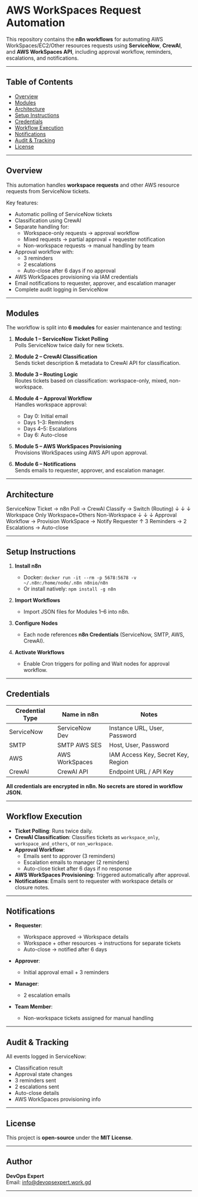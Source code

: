 # AWS WorkSpaces Request Automation

This repository contains the **n8n workflows** for automating AWS WorkSpaces/EC2/Other resources requests using **ServiceNow**, **CrewAI**, and **AWS WorkSpaces API**, including approval workflow, reminders, escalations, and notifications.  

---

## Table of Contents

- [Overview](#overview)  
- [Modules](#modules)  
- [Architecture](#architecture)  
- [Setup Instructions](#setup-instructions)  
- [Credentials](#credentials)  
- [Workflow Execution](#workflow-execution)  
- [Notifications](#notifications)  
- [Audit & Tracking](#audit--tracking)  
- [License](#license)  

---

## Overview

This automation handles **workspace requests** and other AWS resource requests from ServiceNow tickets.  

Key features:

- Automatic polling of ServiceNow tickets  
- Classification using CrewAI  
- Separate handling for:
  - Workspace-only requests → approval workflow  
  - Mixed requests → partial approval + requester notification  
  - Non-workspace requests → manual handling by team  
- Approval workflow with:
  - 3 reminders  
  - 2 escalations  
  - Auto-close after 6 days if no approval  
- AWS WorkSpaces provisioning via IAM credentials  
- Email notifications to requester, approver, and escalation manager  
- Complete audit logging in ServiceNow  

---

## Modules

The workflow is split into **6 modules** for easier maintenance and testing:

1. **Module 1 – ServiceNow Ticket Polling**  
   Polls ServiceNow twice daily for new tickets.

2. **Module 2 – CrewAI Classification**  
   Sends ticket description & metadata to CrewAI API for classification.

3. **Module 3 – Routing Logic**  
   Routes tickets based on classification: workspace-only, mixed, non-workspace.

4. **Module 4 – Approval Workflow**  
   Handles workspace approval:
   - Day 0: Initial email  
   - Days 1–3: Reminders  
   - Days 4–5: Escalations  
   - Day 6: Auto-close

5. **Module 5 – AWS WorkSpaces Provisioning**  
   Provisions WorkSpaces using AWS API upon approval.

6. **Module 6 – Notifications**  
   Sends emails to requester, approver, and escalation manager.

---

## Architecture

ServiceNow Ticket → n8n Poll → CrewAI Classify → Switch (Routing) ↓                        ↓                         ↓ Workspace Only           Workspace+Others           Non-Workspace ↓                        ↓                         ↓ Approval Workflow → Provision WorkSpace  → Notify Requester ↑ 3 Reminders → 2 Escalations → Auto-close


---

## Setup Instructions

1. **Install n8n**  
   - Docker: `docker run -it --rm -p 5678:5678 -v ~/.n8n:/home/node/.n8n n8nio/n8n`  
   - Or install natively: `npm install -g n8n`

2. **Import Workflows**  
   - Import JSON files for Modules 1–6 into n8n.

3. **Configure Nodes**  
   - Each node references **n8n Credentials** (ServiceNow, SMTP, AWS, CrewAI).  

4. **Activate Workflows**  
   - Enable Cron triggers for polling and Wait nodes for approval workflow.

---

## Credentials

| Credential Type | Name in n8n | Notes |
|-----------------|------------|------|
| ServiceNow      | ServiceNow Dev | Instance URL, User, Password |
| SMTP            | SMTP AWS SES | Host, User, Password |
| AWS             | AWS WorkSpaces | IAM Access Key, Secret Key, Region |
| CrewAI          | CrewAI API | Endpoint URL / API Key |

**All credentials are encrypted in n8n. No secrets are stored in workflow JSON.**

---

## Workflow Execution

- **Ticket Polling**: Runs twice daily.  
- **CrewAI Classification**: Classifies tickets as `workspace_only`, `workspace_and_others`, or `non_workspace`.  
- **Approval Workflow**:
  - Emails sent to approver (3 reminders)  
  - Escalation emails to manager (2 reminders)  
  - Auto-close ticket after 6 days if no response  
- **AWS WorkSpaces Provisioning**: Triggered automatically after approval.  
- **Notifications**: Emails sent to requester with workspace details or closure notes.

---

## Notifications

- **Requester**:
  - Workspace approved → Workspace details  
  - Workspace + other resources → instructions for separate tickets  
  - Auto-close → notified after 6 days  

- **Approver**:
  - Initial approval email + 3 reminders  

- **Manager**:
  - 2 escalation emails  

- **Team Member**:
  - Non-workspace tickets assigned for manual handling

---

## Audit & Tracking

All events logged in ServiceNow:

- Classification result  
- Approval state changes  
- 3 reminders sent  
- 2 escalations sent  
- Auto-close details  
- AWS WorkSpaces provisioning info  

---

## License

This project is **open-source** under the **MIT License**.

---

## Author

**DevOps Expert**  
Email: info@devopsexpert.work.gd

---